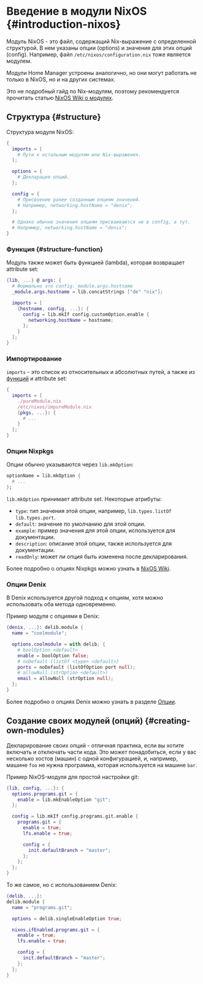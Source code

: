 # Введение в модули NixOS {#introduction-nixos}
Модуль NixOS - это файл, содержащий Nix-выражение с определенной структурой. В нем указаны опции (options) и значения для этих опций (config). Например, файл `/etc/nixos/configuration.nix` тоже является модулем. 

Модули Home Manager устроены аналогично, но они могут работать не только в NixOS, но и на других системах.

Это не подробный гайд по Nix-модулям, поэтому рекомендуется прочитать статью [NixOS Wiki о модулях](https://nixos.wiki/wiki/NixOS_modules).

## Структура {#structure}
Структура модуля NixOS:
```nix
{
  imports = [
    # Пути к остальным модулям или Nix-выражения.
  ];

  options = {
    # Декларация опций.
  };

  config = {
    # Присвоение ранее созданным опциям значений.
    # Например, networking.hostName = "denix";
  };

  # Однако обычно значения опциям присваиваются не в config, а тут.
  # Например, networking.hostName = "denix";
}
```

### Функция {#structure-function}
Модуль также может быть функцией (lambda), которая возвращает attribute set:

```nix
{lib, ...} @ args: {
  # Формально это config._module.args.hostname
  _module.args.hostname = lib.concatStrings ["de" "nix"];

  imports = [
    {hostname, config, ...}: {
      config = lib.mkIf config.customOption.enable {
        networking.hostName = hostname;
      };
    }
  ];
}
```

### Импортирование
`imports` - это список из относительных и абсолютных путей, а также из [функций](#structure-function) и attribute set:

```nix
{
  imports = [
    ./pureModule.nix
    /etc/nixos/impureModule.nix
    {pkgs, ...}: {
      # ...
    }
  ];
}
```

### Опции Nixpkgs
Опции обычно указываются через `lib.mkOption`:

```nix
optionName = lib.mkOption {
  # ...
};
```

`lib.mkOption` принимает attribute set. Некоторые атрибуты:

- `type`: тип значения этой опции, например, `lib.types.listOf lib.types.port`.
- `default`: значение по умолчанию для этой опции.
- `example`: пример значения для этой опции, используется для документации.
- `description`: описание этой опции, также используется для документации.
- `readOnly`: может ли опция быть изменена после декларирования.

Более подробно о опциях Nixpkgs можно узнать в [NixOS Wiki](https://nixos.wiki/wiki/Declaration).

### Опции Denix
В Denix используется другой подход к опциям, хотя можно использовать оба метода одновременно.

Пример модуля с опциями в Denix:

```nix
{denix, ...}: delib.module {
  name = "coolmodule";

  options.coolmodule = with delib; {
    # boolOption <default>
    enable = boolOption false;
    # noDefault (listOf <type> <default>)
    ports = noDefault (listOfOption port null);
    # allowNull (strOption <default>)
    email = allowNull (strOption null);
  };
}
```

Более подробно о опциях Denix можно узнать в разделе [Опции](/TODO).

## Создание своих модулей (опций) {#creating-own-modules}
Декларирование своих опций - отличная практика, если вы хотите включать и отключать части кода. Это может понадобиться, если у вас несколько хостов (машин) с одной конфигурацией, и, например, машине `foo` не нужна программа, которая используется на машине `bar`.

Пример NixOS-модуля для простой настройки git:

```nix
{lib, config, ...}: {
  options.programs.git = {
    enable = lib.mkEnableOption "git";
  };

  config = lib.mkIf config.programs.git.enable {
    programs.git = {
      enable = true;
      lfs.enable = true;

      config = {
        init.defaultBranch = "master";
      };
    };
  };
}
```

То же самое, но с использованием Denix:

```nix
{delib, ...}:
delib.module {
  name = "programs.git";

  options = delib.singleEnableOption true;

  nixos.ifEnabled.programs.git = {
    enable = true;
    lfs.enable = true;

    config = {
      init.defaultBranch = "master";
    };
  };
}
```
